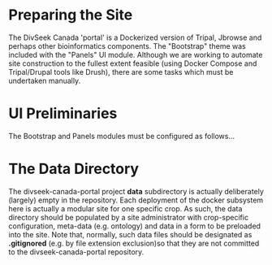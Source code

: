 # Preparing the Site

The DivSeek Canada 'portal' is a Dockerized version of Tripal, Jbrowse and perhaps other bioinformatics components.
The "Bootstrap" theme was included with the "Panels" UI module. Although we are working to automate site construction 
to the fullest extent feasible (using Docker Compose and Tripal/Drupal tools like Drush), there are some tasks which
must be undertaken manually.

# UI Preliminaries

The Bootstrap and Panels modules must be configured as follows...

# The Data Directory

The divseek-canada-portal project **data** subdirectory is actually deliberately (largely) empty in the repository.
Each deployment of the docker subsystem here is actually a modular site for one specific crop. As such, the data
directory should be populated by a site administrator with crop-specific configuration, meta-data (e.g. ontology) and 
data in a form to be preloaded into the site.  Note that, normally, such data files should be designated as 
**.gitignored** (e.g. by file extension exclusion)so that they are not committed to the divseek-canada-portal 
repository.

